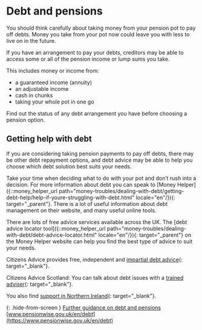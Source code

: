 # Debt and pensions

You should think carefully about taking money from your pension pot to pay off debts. Money you take from your pot now could leave you with less to live on in the future.

If you have an arrangement to pay your debts, creditors may be able to access some or all of the pension income or lump sums you take.

This includes money or income from:

* a guaranteed income (annuity)
* an adjustable income
* cash in chunks
* taking your whole pot in one go

Find out the status of any debt arrangement you have before choosing a pension option.

## Getting help with debt

If you are considering taking pension payments to pay off debts, there may be other debt repayment options, and debt advice may be able to help you choose which debt solution best suits your needs.

Take your time when deciding what to do with your pot and don’t rush into a decision. For more information about debt you can speak to [Money Helper]({::money_helper_url path="money-troubles/dealing-with-debt/getting-debt-help/help-if-youre-struggling-with-debt.html" locale="en"/}){: target="_parent"}. There is a lot of useful information about debt management on their website, and many useful online tools.

There are lots of free advice services available across the UK. The [debt advice locator tool]({::money_helper_url path="money-troubles/dealing-with-debt/debt-advice-locator.html" locale="en"/}){: target="_parent"} on the Money Helper website can help you find the best type of advice to suit your needs.

Citizens Advice provides free, independent and [impartial debt advice](https://www.citizensadvice.org.uk/debt-and-money/){: target="_blank"}.

Citizens Advice Scotland: You can talk about debt issues with a [trained adviser](https://www.citizensadvice.org.uk/scotland/debt-and-money/){: target="_blank"}.

You also find [support in Northern Ireland](https://www.citizensadvice.org.uk/about-us/northern-ireland/){: target="_blank"}.

{: .hide-from-screen }
[Further guidance on debt and pensions](https://www.pensionwise.gov.uk/en/debt)<br>
[www.pensionwise.gov.uk/en/debt](https://www.pensionwise.gov.uk/en/debt)
